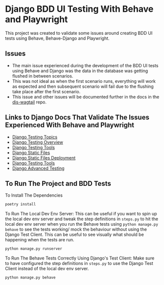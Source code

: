 # Django BDD UI Testing With Behave and Playwright

This project was created to validate some issues around creating BDD UI tests using Behave, Behave-Django and Playwright.

## Issues

- The main issue experienced during the development of the BDD UI tests using Behave and Django was the data in the database was getting flushed in between scenarios.
- This was not ideal as when the first scenario runs, everything will work as expected and then subsequent scenario will fail due to the flushing take place after the first scenario.
- This issue and other issues will be documented further in the docs in the [dis-wagtail](https://github.com/ONSdigital/dis-wagtail) repo.

## Links to Django Docs That Validate The Issues Experienced With Behave and Playwright

- [Django Testing Topics](https://docs.djangoproject.com/en/5.1/topics/testing/)
- [Django Testing Overview](https://docs.djangoproject.com/en/5.1/topics/testing/overview/)
- [Django Testing Tools](https://docs.djangoproject.com/en/5.1/topics/testing/tools/)
- [Django Static Files](https://docs.djangoproject.com/en/5.1/howto/static-files/)
- [Django Static Files Deployment](https://docs.djangoproject.com/en/5.1/howto/static-files/deployment/)
- [Django Testing Tools](https://docs.djangoproject.com/en/5.1/topics/testing/tools/)
- [Django Advanced Testing](https://docs.djangoproject.com/en/5.1/topics/testing/advanced/)

## To Run The Project and BDD Tests

To Install The Dependencies

```bash
poetry install
```

To Run The Local Dev Env Server: This can be useful if you want to spin up the local dev env server and tweak the step definitions in `steps.py` to hit the local dev env server when you run the Behave tests using `python manage.py behave` to see the tests working/ mock the behaviour without using the Django Test Client. This can be useful to see visually what should be happening when the tests are run.

```bash
python manage.py runserver
```

To Run The Behave Tests Correctly Using Django's Test Client: Make sure to have configured the step definitions in `steps.py` to use the Django Test Client instead of the local dev env server.


```bash
python manage.py behave
```
